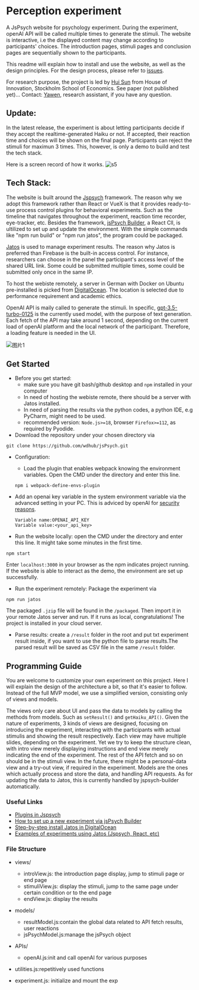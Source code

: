 # Perception experiment
A JsPsych website for psychology experiment. During the experiment, openAI API will be called multiple times to generate the stimuli. The website is interactive, i.e the displayed content may change according to participants' choices. The introduction pages, stimuli pages and conclusion pages are sequentially shown to the participants.

This readme will explain how to install and use the website, as well as the design principles. For the design process, please refer to [issues](https://github.com/wdhub/jsPsych/issues).

For research purpose, the project is led by [Hui Sun](https://www.huisunsh.com/) from House of Innovation, Stockholm School of Economics. See paper (not published yet)...
Contact: [Yawen](yawend@kth.se), research assistant, if you have any question.

## Update:
In the latest release, the experiment is about letting participants decide if they accept the realtime-generated Haiku or not. If accepted, their reaction time and choices will be shown on the final page. Participants can reject the stimuli for maximun 3 times. This, however, is only a demo to build and test the tech stack.

Here is a screen record of how it works.
![s5](https://github.com/wdhub/jsPsych/assets/56460190/e25d39c5-dd27-4393-a664-e2f19b5f9512)


## Tech Stack:
The website is built around the [Jspsych](https://www.jspsych.org/7.3/) framework. The reason why we adopt this framework rather than React or VueX is that it provides ready-to-use process control plugins for behavioral experiments. Such as the timeline that navigates throughout the experiment, reaction time recorder, eye-tracker, etc. Besides the framework, [jsPsych Builder](https://github.com/bjoluc/jspsych-builder), a React ClI, is ultilized to set up and update the environment. With the simple commands like "npm run build" or "npm run jatos", the program could be packaged.

[Jatos](https://www.jatos.org/) is used to manage experiment results. The reason why Jatos is preferred than Firebase is the built-in access control. For instance, researchers can choose in the panel the participant's access level of the shared URL link. Some could be submitted multiple times, some could be submitted only once in the same IP. 

To host the webiste remotely, a server in German with Docker on Ubuntu pre-installed is picked from [DigitalOcean](https://www.digitalocean.com/). The location is selected due to performance requirement and academic ethics. 

OpenAI API is maily called to generate the stimuli. In specific, [gpt-3.5-turbo-0125](https://platform.openai.com/docs/guides/text-generation/completions-api) is the currently used model, with the purpose of text generation. Each fetch of the API may take around 1 second, depending on the current load of openAI platform and the local network of the participant. Therefore, a loading feature is needed in the UI.

![图片1](https://github.com/wdhub/jsPsych/assets/56460190/691771bd-d73e-412b-bc14-aaf96f5b416e)

## Get Started
- Before you get started: 
	- make sure you have git bash/github desktop and `npm` installed in your computer
	- In need of hosting the webiste remote, there should be a server with Jatos installed. 
	- In need of parsing the results via the python codes, a python IDE, e.g PyCharm, might need to be used.
	- recommended version: `Node.js>=18`, browser `Firefox>=112`, as required by Pyodide.
- Download the repository under your chosen directory via
```
git clone https://github.com/wdhub/jsPsych.git
```

- Configuration: 
	- Load the plugin that enables webpack knowing the environment variables. Open the CMD under the directory and enter this line. 
	```
	npm i webpack-define-envs-plugin
	```	
- Add an openai key variable in the system environment variable via the advanced setting in your PC. This is adviced by openAI for [security reasons](https://help.openai.com/en/articles/5112595-best-practices-for-api-key-safety).
	```
	Variable name:OPENAI_API_KEY
	Variable value:<your_api_key>

	```

- Run the website locally: open the CMD under the directory and enter this line. It might take some minutes in the first time. 
```
npm start
```
Enter `localhost:3000` in your browser as the npm indicates project running. If the website is able to interact as the demo, the environment are set up successfully.

- Run the experiment remotely: Package the experiment via
```
npm run jatos
```
The packaged `.jzip` file will be found in the `/packaged`. Then import it in your remote Jatos server and run. If it runs as local, congratulations! The project is installed in your cloud server.

- Parse results: create a `/result` folder in the root and put txt experiment result inside, if you want to use the python file to parse results.The parsed result will be saved as CSV file in the same `/result` folder.

## Programming Guide
You are welcome to customize your own experiment on this project. Here I will explain the design of the architecture a bit, so that it's easier to follow. Instead of the full MVP model, we use a simplified version, consisting only of views and models. 

The views only care about UI and pass the data to models by calling the methods from models. Such as `setResult()` and `getHaiku_API()`. Given the nature of experiments, 3 kinds of views are designed, focusing on introducing the experiment, interacting with the participants with actual stimulis and showing the result respectively. Each view may have multiple slides, depending on the experiment. Yet we try to keep the structure clean, with intro view merely displaying instructions and end view merely indicating the end of the experiment. The rest of the API fetch and so on should be in the stimuli view. In the future, there might be a personal-data view and a try-out view, if required in the experiment. Models are the ones which actually process and store the data, and handling API requests. As for updating the data to Jatos, this is currently handled by jspsych-builder automatically.

### Useful Links
- [Plugins in Jspsych](https://www.jspsych.org/7.3/plugins/list-of-plugins/)
- [How to set up a new experiment via jsPsych Builder](https://github.com/bjoluc/jspsych-builder)
- [Step-by-step install Jatos in DigitalOcean](https://www.jatos.org/next/JATOS-on-DigitalOcean.html)
- [Examples of experiments using Jatos (Jspsych, React, etc)](https://www.jatos.org/Example-Studies.html)

### File Structure
- views/
	- introView.js: the introduction page display, jump to stimuli page or end page
	- stimuliView.js: display the stimuli, jump to the same page under certain condition or to the end page
	- endView.js: display the results

- models/
	- resultModel.js:contain the global data related to API fetch results, user reactions
	- jsPsychModel.js:manage the jsPsych object

- APIs/
	- openAI.js:init and call openAI for various purposes

- utilities.js:repetitively used functions
- experiment.js: initialize and mount the exp
